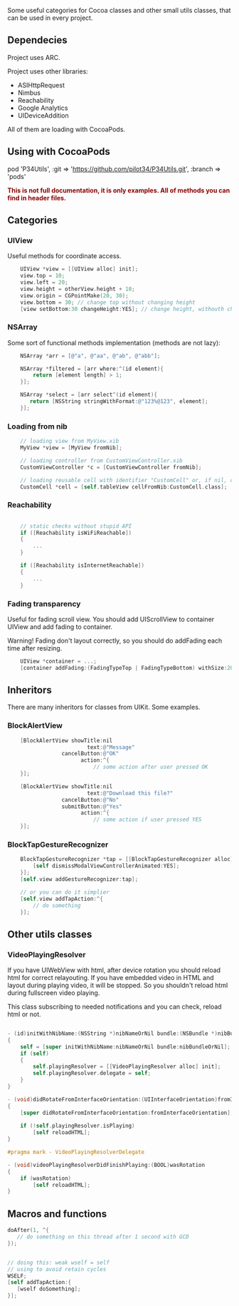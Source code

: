 Some useful categories for Cocoa classes and other small utils classes, that can be used in every project.

## Dependecies


Project uses ARC.

Project uses other libraries:

* ASIHttpRequest
* Nimbus
* Reachability
* Google Analytics
* UIDeviceAddition

All of them are loading with CocoaPods.

## Using with CocoaPods


pod 'P34Utils', :git => 'https://github.com/pilot34/P34Utils.git', :branch => 'pods'

**<font color="darkred">This is not full documentation, it is only examples. All of methods you can find in header files.</font>**

## Categories


### UIView

Useful methods for coordinate access.

```objective-c
    UIView *view = [[UIView alloc] init];
    view.top = 10;
    view.left = 20;
    view.height = otherView.height + 10;
    view.origin = CGPointMake(20, 30);
    view.bottom = 30; // change top without changing height
    [view setBottom:30 changeHeight:YES]; // change height, withouth changing top
```

### NSArray

Some sort of functional methods implementation (methods are not lazy):

```objective-c
    NSArray *arr = [@"a", @"aa", @"ab", @"abb"];

    NSArray *filtered = [arr where:^(id element){
        return [element length] > 1;
    }];

    NSArray *select = [arr select^(id element){
       return [NSString stringWithFormat:@"123%@123", element]; 
    }];
```
### Loading from nib

```objective-c
    // loading view from MyView.xib
    MyView *view = [MyView fromNib]; 

    // loading controller from CustomViewController.xib
    CustomViewController *c = [CustomViewController fromNib]; 

    // loading reusable cell with identifier "CustomCell" or, if nil, cell from CustomCell.xib
    CustomCell *cell = [self.tableView cellFromNib:CustomCell.class];
```


### Reachability

```objective-c

    // static checks without stupid API
    if ([Reachability isWiFiReachable])
    {
        ...
    }

    if ([Reachability isInternetReachable])
    {
        ...
    }
```


### Fading transparency

Useful for fading scroll view. You should add UIScrollView to container UIView and add fading to container.

Warning! Fading don't layout correctly, so you should do addFading each time after resizing.

```objective-c
    UIView *container = ...;
    [container addFading:(FadingTypeTop | FadingTypeBottom) withSize:20];
```

## Inheritors

There are many inheritors for classes from UIKit. Some examples.

### BlockAlertView

```objective-c
    [BlockAlertView showTitle:nil
                         text:@"Message"
                 cancelButton:@"OK"
                       action:^{
                           // some action after user pressed OK
    }];

    [BlockAlertView showTitle:nil
                         text:@"Download this file?"
                 cancelButton:@"No"
                 submitButton:@"Yes"
                       action:^{
                           // some action if user pressed YES
    }];
```

### BlockTapGestureRecognizer

```objective-c
    BlockTapGestureRecognizer *tap = [[BlockTapGestureRecognizer alloc] initWithAction:^{
        [self dismissModalViewControllerAnimated:YES];
    }];
    [self.view addGestureRecognizer:tap];

    // or you can do it simplier
    [self.view addTapAction:^{
        // do something
    }];
```


## Other utils classes

### VideoPlayingResolver

If you have UIWebView with html, after device rotation you should reload html for correct relayouting. If you have embedded video in HTML and layout during playing video, it will be stopped. So you shouldn't reload html during fullscreen video playing.

This class subscribing to needed notifications and you can check, reload html or not.

```objective-c

- (id)initWithNibName:(NSString *)nibNameOrNil bundle:(NSBundle *)nibBundleOrNil
{
    self = [super initWithNibName:nibNameOrNil bundle:nibBundleOrNil];
    if (self)
    {
        self.playingResolver = [[VideoPlayingResolver alloc] init];
        self.playingResolver.delegate = self;
    }
}

- (void)didRotateFromInterfaceOrientation:(UIInterfaceOrientation)fromInterfaceOrientation
{
    [super didRotateFromInterfaceOrientation:fromInterfaceOrientation];
    
    if (!self.playingResolver.isPlaying)
        [self reloadHTML];
}

#pragma mark - VideoPlayingResolverDelegate

- (void)videoPlayingResolverDidFinishPlaying:(BOOL)wasRotation
{
    if (wasRotation)
        [self reloadHTML];
}

```


## Macros and functions

```objective-c
doAfter(1, ^{
   // do something on this thread after 1 second with GCD
});


// doing this: weak wself = self
// using to avoid retain cycles
WSELF; 
[self addTapAction:{
   [wself doSomething]; 
}];

```


